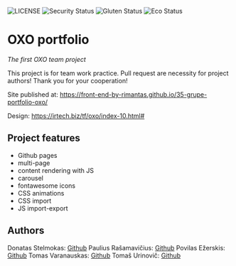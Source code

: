 ![LICENSE](https://img.shields.io/badge/license-MIT-blue.svg?style=flat-square)
![Security Status](https://img.shields.io/security-headers?label=Security&url=https%3A%2F%2Fgithub.com&style=flat-square)
![Gluten Status](https://img.shields.io/badge/Gluten-Free-green.svg)
![Eco Status](https://img.shields.io/badge/ECO-Friendly-green.svg)

# OXO portfolio

_The first OXO team project_

This project is for team work practice. Pull request are necessity for project authors! Thank you for your cooperation!

Site published at: https://front-end-by-rimantas.github.io/35-grupe-portfolio-oxo/

Design: https://irtech.biz/tf/oxo/index-10.html#

## Project features

-   Github pages
-   multi-page
-   content rendering with JS
-   carousel
-   fontawesome icons
-   CSS animations
-   CSS import
-   JS import-export

## Authors

Donatas Stelmokas: [Github](https://github.com/dstguy)
Paulius Rašamavičius: [Github](https://github.com/PauliusRa1987)
Povilas Ežerskis: [Github](https://github.com/neigiamasJonas)
Tomas Varanauskas: [Github](https://github.com/varanauskast)
Tomaš Urinovič: [Github](https://github.com/TomUrin)